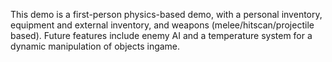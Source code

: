 This demo is a first-person physics-based demo, with a personal inventory, equipment and external inventory, and weapons (melee/hitscan/projectile based). 
Future features include enemy AI and a temperature system for a dynamic manipulation of objects ingame.
